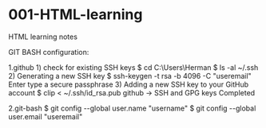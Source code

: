# 001-HTML-learning
HTML learning notes


GIT BASH configuration:

1.github
    1) check for existing SSH keys
        $ cd C:\Users\Herman
        $ ls -al ~/.ssh
    2) Generating a new SSH key
        $ ssh-keygen -t rsa -b 4096 -C "useremail"
        Enter
        type a secure passphrase
    3) Adding a new SSH key to your GitHub account
        $ clip < ~/.ssh/id_rsa.pub
        github -> SSH and GPG keys
        Completed

2.git-bash
    $ git config --global user.name "username"
    $ git config --global user.email "useremail"